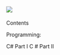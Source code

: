 <a href="http://google.com"><img src ="http://academy.telerik.com/Sitefinity/WebsiteTemplates/MyTemplate/App_Themes/Academy/Images/telerik-academy-logo.jpg"></a>
==============
Contents

Programming:

C# Part I
C # Part II</em>
